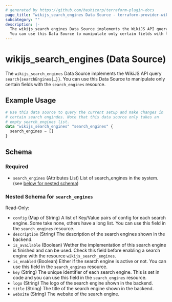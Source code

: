 ```yaml
---
# generated by https://github.com/hashicorp/terraform-plugin-docs
page_title: "wikijs_search_engines Data Source - terraform-provider-wikijs"
subcategory: ""
description: |-
  The wikijs_search_engines Data Source implements the WikiJS API query search{searchEngines{…}}.
  You can use this Data Source to manipulate only certain fields with the search_engines resource.
---
```


# wikijs_search_engines (Data Source)

The `wikijs_search_engines` Data Source implements the WikiJS API query `search{searchEngines{…}}`.
You can use this Data Source to manipulate only certain fields with the `search_engines` resource.

## Example Usage

```terraform
# Use this data source to query the current setup and make changes in
# certain search engindes. Note that this data source only takes an
# empty search_engines list.
data "wikijs_search_engines" "search_engines" {
  search_engines = []
}
```

<!-- schema generated by tfplugindocs -->
## Schema

### Required

- `search_engines` (Attributes List) List of search_engines in the system. (see [below for nested schema](#nestedatt--search_engines))

<a id="nestedatt--search_engines"></a>
### Nested Schema for `search_engines`

Read-Only:

- `config` (Map of String) A list of Key/Value pairs of config for each search engine.
  Some take none, others have a long list.
  You can use this field in the `search_engines` resource.
- `description` (String) The description of the search engines shown in the backend.
- `is_available` (Boolean) Wether the implementation of this search engine is finished and can be used.
Check this field before enabling a search engine with the resource `wikijs_search_engines`.
- `is_enabled` (Boolean) Either if the search engine is active or not.
  You can use this field in the `search_engines` resource.
- `key` (String) The unique identifier of each search engine.
  This is set in code and you can use this field in the `search_engines` resource.
- `logo` (String) The logo of the search engine shown in the backend.
- `title` (String) The title of the search engine shown in the backend.
- `website` (String) The website of the search engine.


